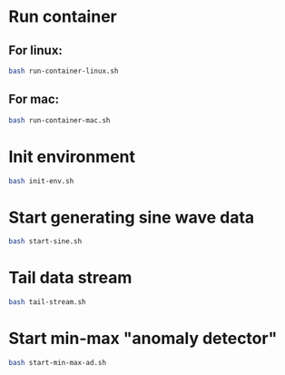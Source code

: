 # Run container
## For linux:
```sh
bash run-container-linux.sh
```
## For mac:
```bash
bash run-container-mac.sh
```

# Init environment
```bash
bash init-env.sh
```

# Start generating sine wave data
```bash
bash start-sine.sh
```

# Tail data stream
```bash
bash tail-stream.sh
```

# Start min-max "anomaly detector"
```bash
bash start-min-max-ad.sh
```
